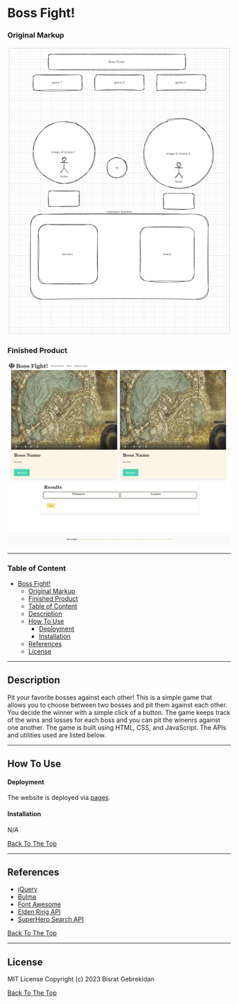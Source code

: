 # Boss Fight!


### Original Markup
![Wireframe Image](./assets/original-wireframe.png)

### Finished Product
![Project Image](./assets/finished-product.png)

---

### Table of Content

- [Boss Fight!](#boss-fight)
    - [Original Markup](#original-markup)
    - [Finished Product](#finished-product)
    - [Table of Content](#table-of-content)
  - [Description](#description)
  - [How To Use](#how-to-use)
      - [Deployment](#deployment)
      - [Installation](#installation)
  - [References](#references)
  - [License](#license)

---

## Description

Pit your favorite bosses against each other! This is a simple game that allows you to choose between two bosses and pit them against each other. You decide the winner with a simple click of a button. The game keeps track of the wins and losses for each boss and you can pit the winenrs against one another. The game is built using HTML, CSS, and JavaScript. The APIs and utilities used are listed below.
 
---

## How To Use

#### Deployment

The website is deployed via [pages](https://bizthehabesha.github.io/group-6-project-1/).

#### Installation

N/A

[Back To The Top](#boss-fight)

---

## References

 - [jQuery](https://jquery.com/)
 - [Bulma](https://bulma.io/)
 - [Font Awesome](https://fontawesome.com/)
 - [Elden Ring API](https://github.com/deliton/eldenring-api/)
 - [SuperHero Search API](https://rapidapi.com/jakash1997/api/superhero-search)

[Back To The Top](#boss-fight)

---

## License

MIT License Copyright (c) 2023 Bisrat Gebrekidan

[Back To The Top](#boss-fight)
